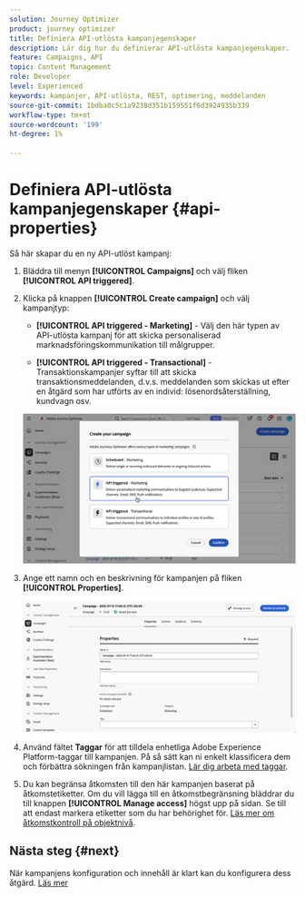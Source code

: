 ```yaml
---
solution: Journey Optimizer
product: journey optimizer
title: Definiera API-utlösta kampanjegenskaper
description: Lär dig hur du definierar API-utlösta kampanjegenskaper.
feature: Campaigns, API
topic: Content Management
role: Developer
level: Experienced
keywords: kampanjer, API-utlösta, REST, optimering, meddelanden
source-git-commit: 1bdba8c5c1a9238d351b159551f6d3924935b339
workflow-type: tm+mt
source-wordcount: '199'
ht-degree: 1%

---
```



# Definiera API-utlösta kampanjegenskaper {#api-properties}

Så här skapar du en ny API-utlöst kampanj:

1. Bläddra till menyn **[!UICONTROL Campaigns]** och välj fliken **[!UICONTROL API triggered]**.

1. Klicka på knappen **[!UICONTROL Create campaign]** och välj kampanjtyp:

   * **[!UICONTROL API triggered - Marketing]** - Välj den här typen av API-utlösta kampanj för att skicka personaliserad marknadsföringskommunikation till målgrupper.

   * **[!UICONTROL API triggered - Transactional]** - Transaktionskampanjer syftar till att skicka transaktionsmeddelanden, d.v.s. meddelanden som skickas ut efter en åtgärd som har utförts av en individ: lösenordsåterställning, kundvagn osv.

   ![](assets/api-triggered-modal.png)

1. Ange ett namn och en beskrivning för kampanjen på fliken **[!UICONTROL Properties]**.

   ![](assets/create-campaign-properties.png)

1. Använd fältet **Taggar** för att tilldela enhetliga Adobe Experience Platform-taggar till kampanjen. På så sätt kan ni enkelt klassificera dem och förbättra sökningen från kampanjlistan. [Lär dig arbeta med taggar](../start/search-filter-categorize.md#tags).

1. Du kan begränsa åtkomsten till den här kampanjen baserat på åtkomstetiketter. Om du vill lägga till en åtkomstbegränsning bläddrar du till knappen **[!UICONTROL Manage access]** högst upp på sidan. Se till att endast markera etiketter som du har behörighet för. [Läs mer om åtkomstkontroll på objektnivå](../administration/object-based-access.md).

## Nästa steg {#next}

När kampanjens konfiguration och innehåll är klart kan du konfigurera dess åtgärd. [Läs mer](api-triggered-campaign-action.md)
